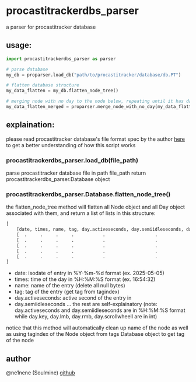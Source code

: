 # procastitrackerdbs_parser
a parser for procastitracker database

## usage:

```python
import procastitrackerdbs_parser as parser

# parse database
my_db = proparser.load_db("path/to/procastitracker/database/db.PT")

# flatten database structure
my_data_flatten = my_db.flatten_node_tree()

# merging node with no day to the node below, repeating until it has day
my_data_flatten_merged = proparser.merge_node_with_no_day(my_data_flatten)
```

## explaination:
please read procastitracker database's file format spec by the author [here](./file_format.txt) to get a better understanding of how this script works

### procastitrackerdbs_parser.load_db(file_path)
parse procastitracker database file in path file_path
return procastitrackerdbs_parser.Database object

### procastitrackerdbs_parser.Database.flatten_node_tree()
the flatten_node_tree method will flatten all Node object and all Day object associated with them, and return a list of lists in this structure:
```python
[
    [date, times, name, tag, day.activeseconds, day.semiidleseconds, day.key, day.lmb, day.rmb, day.scrollwheell]
    [  .     .     .     .           .                   .              .        .        .        .            ]
    [  .     .     .     .           .                   .              .        .        .        .            ]
    [  .     .     .     .           .                   .              .        .        .        .            ]
    [  .     .     .     .           .                   .              .        .        .        .            ]
    [  .     .     .     .           .                   .              .        .        .        .            ]
]
```
 - date: isodate of entry in %Y-%m-%d format (ex. 2025-05-05)
 - times: time of the day in %H:%M:%S format (ex. 16:54:32)
 - name: name of the entry (delete all null bytes)
 - tag: tag of the entry (get tag from tagindex)
 - day.activeseconds: active second of the entry in 
 - day.semiidleseconds
... the rest are self-explainatory
(note: day.activeseconds and day.semiidleseconds are in %H:%M:%S format while day.key, day.lmb, day.rmb, day.scrollwheell are in int)

notice that this method will automatically clean up name of the node as well as using tagindex of the Node object from tags Database object to get tag of the node

## author
@ne1nene (Soulmine) [github](https://github.com/ne1nene1/)

